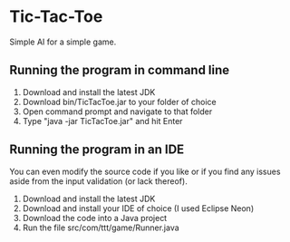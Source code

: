 # Tic-Tac-Toe

Simple AI for a simple game.

## Running the program in command line

1. Download and install the latest JDK
2. Download bin/TicTacToe.jar to your folder of choice
3. Open command prompt and navigate to that folder
4. Type "java -jar TicTacToe.jar" and hit Enter

## Running the program in an IDE

You can even modify the source code if you like or if you find any issues aside from the input validation (or lack thereof).

1. Download and install the latest JDK
2. Download and install your IDE of choice (I used Eclipse Neon)
3. Download the code into a Java project
4. Run the file src/com/ttt/game/Runner.java
